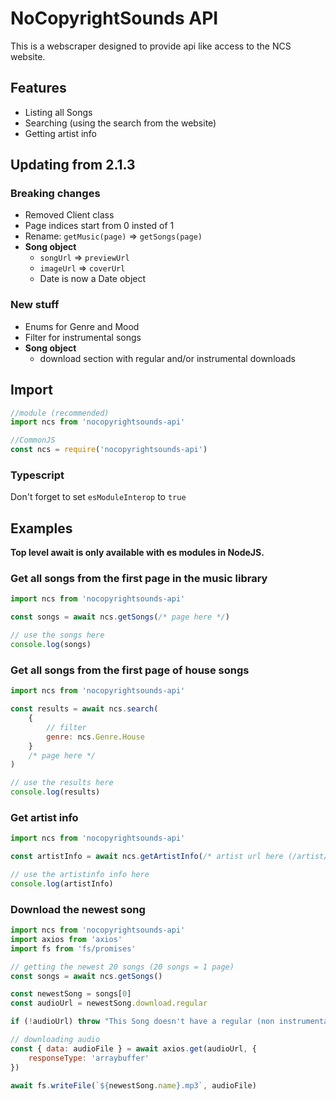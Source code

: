 # NoCopyrightSounds API

This is a webscraper designed to provide api like access to the NCS website.

## Features

-   Listing all Songs
-   Searching (using the search from the website)
-   Getting artist info

## Updating from 2.1.3

### Breaking changes

-   Removed Client class
-   Page indices start from 0 insted of 1
-   Rename: `getMusic(page)` => `getSongs(page)`
-   **Song object**
    -   `songUrl` => `previewUrl`
    -   `imageUrl` => `coverUrl`
    -   Date is now a Date object

### New stuff

-   Enums for Genre and Mood
-   Filter for instrumental songs
-   **Song object**
    -   download section with regular and/or instrumental downloads

## Import

```js
//module (recommended)
import ncs from 'nocopyrightsounds-api'

//CommonJS
const ncs = require('nocopyrightsounds-api')
```

### Typescript

Don't forget to set `esModuleInterop` to `true`

## Examples

**Top level await is only available with es modules in NodeJS.**

### Get all songs from the first page in the music library

```js
import ncs from 'nocopyrightsounds-api'

const songs = await ncs.getSongs(/* page here */)

// use the songs here
console.log(songs)
```

### Get all songs from the first page of house songs

```js
import ncs from 'nocopyrightsounds-api'

const results = await ncs.search(
    {
        // filter
        genre: ncs.Genre.House
    }
    /* page here */
)

// use the results here
console.log(results)
```

### Get artist info

```js
import ncs from 'nocopyrightsounds-api'

const artistInfo = await ncs.getArtistInfo(/* artist url here (/artist/760/srikar) */)

// use the artistinfo info here
console.log(artistInfo)
```

### Download the newest song

```js
import ncs from 'nocopyrightsounds-api'
import axios from 'axios'
import fs from 'fs/promises'

// getting the newest 20 songs (20 songs = 1 page)
const songs = await ncs.getSongs()

const newestSong = songs[0]
const audioUrl = newestSong.download.regular

if (!audioUrl) throw "This Song doesn't have a regular (non instrumental) version!"

// downloading audio
const { data: audioFile } = await axios.get(audioUrl, {
    responseType: 'arraybuffer'
})

await fs.writeFile(`${newestSong.name}.mp3`, audioFile)
```
